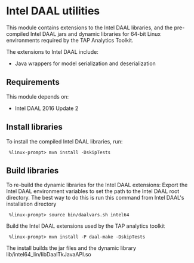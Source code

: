 
Intel DAAL utilities
====================================
This module contains extensions to the Intel DAAL libraries, and
the pre-compiled Intel DAAL jars and dynamic libraries for 64-bit Linux
environments required by the TAP Analytics Toolkit.

The extensions to Intel DAAL include:
* Java wrappers for model serialization and deserialization

## Requirements
This module depends on:
* Intel DAAL 2016 Update 2

## Install libraries
To install the compiled Intel DAAL libraries, run:

```
 %linux-prompt> mvn install -DskipTests
```

## Build libraries
To re-build the dynamic libraries for the Intel DAAL extensions:
Export the Intel DAAL environment variables to set the path to the
Intel DAAL root directory. The best way to do this is run this command
from Intel DAAL's installation directory

```
 %linux-prompt> source bin/daalvars.sh intel64
```


Build the Intel DAAL extensions used by the TAP analytics toolkit

```
 %linux-prompt> mvn install -P daal-make -DskipTests
```

The install builds the jar files and the dynamic library lib/intel64_lin/libDaalTkJavaAPI.so


